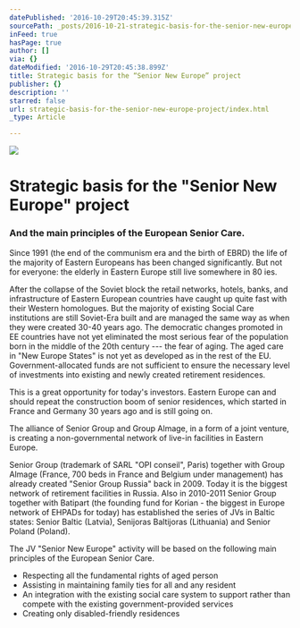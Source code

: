 ```yaml
---
datePublished: '2016-10-29T20:45:39.315Z'
sourcePath: _posts/2016-10-21-strategic-basis-for-the-senior-new-europe-project.md
inFeed: true
hasPage: true
author: []
via: {}
dateModified: '2016-10-29T20:45:38.899Z'
title: Strategic basis for the “Senior New Europe” project
publisher: {}
description: ''
starred: false
url: strategic-basis-for-the-senior-new-europe-project/index.html
_type: Article

---
```

![](https://the-grid-user-content.s3-us-west-2.amazonaws.com/147db058-cd7a-4ec0-8393-f2bca879e9aa.jpg)

# **Strategic basis for the "Senior New Europe" project**

### And the main principles of the European Senior Care.

Since 1991 (the end of the communism era and the birth of EBRD) the life of the majority of Eastern Europeans has been changed significantly. But not for everyone: the elderly in Eastern Europe still live somewhere in 80 ies.

After the collapse of the Soviet block the retail networks, hotels, banks, and infrastructure of Eastern European countries have caught up quite fast with their Western homologues. But the majority of existing Social Care institutions are still Soviet-Era built and are managed the same way as when they were created 30-40 years ago. The democratic changes promoted in EE countries have not yet eliminated the most serious fear of the population born in the middle of the 20th century --- the fear of aging. The aged care in "New Europe States" is not yet as developed as in the rest of the EU. Government-allocated funds are not sufficient to ensure the necessary level of investments into existing and newly created retirement residences.

This is a great opportunity for today's investors. Eastern Europe can and should repeat the construction boom of senior residences, which started in France and Germany 30 years ago and is still going on.

The alliance of Senior Group and Group Almage, in a form of a joint venture, is creating a non-governmental network of live-in facilities in Eastern Europe.

Senior Group (trademark of SARL "OPI conseil", Paris) together with Group Almage (France, 700 beds in France and Belgium under management) has already created "Senior Group Russia" back in 2009\. Today it is the biggest network of retirement facilities in Russia. Also in 2010-2011 Senior Group together with Batipart (the founding fund for Korian - the biggest in Europe network of EHPADs for today) has established the series of JVs in Baltic states: Senior Baltic (Latvia), Senijoras Baltijoras (Lithuania) and Senior Poland (Poland).

The JV "Senior New Europe" activity will be based on the following main principles of the European Senior Care.

* Respecting all the fundamental rights of aged person
* Assisting in maintaining family ties for all and any resident
* An integration with the existing social care system to support rather than compete with the existing government-provided services
* Creating only disabled-friendly residences